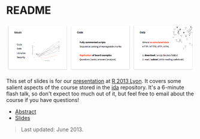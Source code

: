 # README

![](extract.png)

This set of slides is for our [presentation](http://r2013-lyon.sciencesconf.org/18923) at [R 2013 Lyon](http://r2013-lyon.sciencesconf.org/). It covers some salient aspects of the course stored in the [ida](..) repository. It's a 6-minute flash talk, so don't expect too much out of it, but feel free to email about the course if you have questions!

* [Abstract](abstract.pdf)
* [Slides](slides.pdf)

> Last updated: June 2013.
